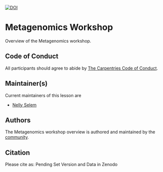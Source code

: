 [![DOI](https://zenodo.org/badge/DOI/10.5281/zenodo.3260309.svg)](https://doi.org/10.5281/zenodo.3260309)

# Metagenomics Workshop

Overview of the Metagenomics workshop. 

## Code of Conduct

All participants should agree to abide by [The Carpentries Code of Conduct](https://docs.carpentries.org/topic_folders/policies/index_coc.html).

## Maintainer(s)

Current maintainers of this lesson are

* [Nelly Selem](https://github.com/nselem)

## Authors

The Metagenomics workshop overview is authored and maintained by the [community](https://github.com/datacarpentry/genomics-workshop/network/members).

## Citation

Please cite as:
Pending Set Version and Data in Zenodo
